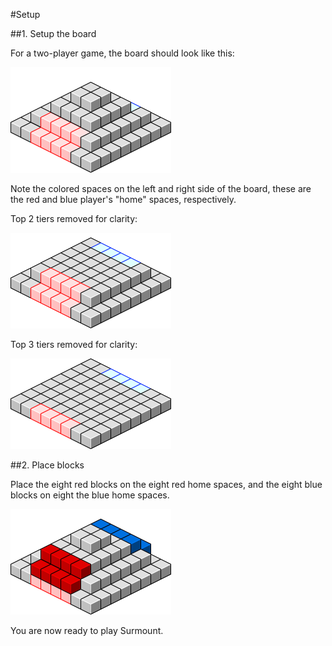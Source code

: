 #Setup

##1. Setup the board

For a two-player game, the board should look like this:

  ![](/surmount/images/board_2player_blank.png)
  
  Note the colored spaces on the left and right side of the board, these are the red and blue player's "home" spaces, respectively.
  
  Top 2 tiers removed for clarity:
  
  ![](/surmount/images/board_2player_blank_notop.png)
  
  Top 3 tiers removed for clarity:
  
  ![](/surmount/images/board_2player_blank_notop2.png)
  
##2. Place blocks

Place the eight red blocks on the eight red home spaces, and the eight blue blocks on eight the blue home spaces.

  ![](/surmount/images/board_2player_blocks.png)
  
You are now ready to play Surmount.
